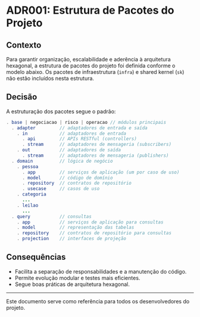 # ADR001: Estrutura de Pacotes do Projeto

## Contexto
Para garantir organização, escalabilidade e aderência à arquitetura hexagonal, a estrutura de pacotes do projeto foi definida conforme o modelo abaixo. Os pacotes de infraestrutura (`infra`) e shared kernel (`sk`) não estão incluídos nesta estrutura.

## Decisão
A estruturação dos pacotes segue o padrão:

```java
. base | negociacao | risco | operacao // módulos principais
  . adapter         // adaptadores de entrada e saída
    . in            // adaptadores de entrada
      . api         // APIs RESTful (controllers)
      . stream      // adaptadores de mensageria (subscribers)
    . out           // adaptadores de saída
      . stream      // adaptadores de mensageria (publishers)
  . domain          // lógica de negócio
    . pessoa
      . app         // serviços de aplicação (um por caso de uso)
      . model       // código de domínio
      . repository  // contratos de repositório
      . usecase     // casos de uso
    . categoria
      ...
    . leilao
      ...
  . query           // consultas
    . app           // serviços de aplicação para consultas
    . model         // representação das tabelas
    . repository    // contratos de repositório para consultas
    . projection    // interfaces de projeção
```

## Consequências
- Facilita a separação de responsabilidades e a manutenção do código.
- Permite evolução modular e testes mais eficientes.
- Segue boas práticas de arquitetura hexagonal.

---

Este documento serve como referência para todos os desenvolvedores do projeto.
